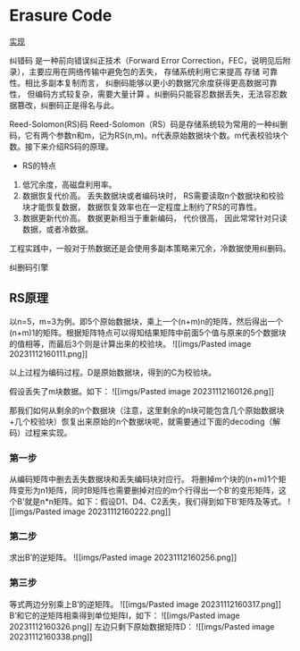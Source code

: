 # Erasure Code

[实现](https://github.com/klauspost/reedsolomon)

纠错码
是一种前向错误纠正技术（Forward Error Correction，FEC，说明见后附录），主要应用在网络传输中避免包的丢失， 存储系统利用它来提高 存储 可靠性。相比多副本复制而言， 纠删码能够以更小的数据冗余度获得更高数据可靠性， 但编码方式较复杂，需要大量计算 。纠删码只能容忍数据丢失，无法容忍数据篡改，纠删码正是得名与此。 

Reed-Solomon(RS)码
Reed-Solomon（RS）码是存储系统较为常用的一种纠删码，它有两个参数n和m，记为RS(n,m)。n代表原始数据块个数。m代表校验块个数。接下来介绍RS码的原理。
- RS的特点
1. 低冗余度，高磁盘利用率。
2. 数据恢复代价高。 丢失数据块或者编码块时， RS需要读取n个数据块和校验块才能恢复数据， 数据恢复效率也在一定程度上制约了RS的可靠性。
3. 数据更新代价高。 数据更新相当于重新编码， 代价很高， 因此常常针对只读数据，或者冷数据。

工程实践中，一般对于热数据还是会使用多副本策略来冗余，冷数据使用纠删码。

纠删码引擎
## RS原理
以n=5，m=3为例。即5个原始数据块，乘上一个(n+m)n的矩阵，然后得出一个(n+m)1的矩阵。根据矩阵特点可以得知结果矩阵中前面5个值与原来的5个数据块的值相等，而最后3个则是计算出来的校验块。
![[imgs/Pasted image 20231112160111.png]]

以上过程为编码过程。D是原始数据块，得到的C为校验块。

假设丢失了m块数据。如下：
![[imgs/Pasted image 20231112160126.png]]

那我们如何从剩余的n个数据块（注意，这里剩余的n块可能包含几个原始数据块+几个校验块）恢复出来原始的n个数据块呢，就需要通过下面的decoding（解码）过程来实现。

### 第一步
从编码矩阵中删去丢失数据块和丢失编码块对应行。 将删掉m个块的(n+m)1个矩阵变形为n1矩阵，同时B矩阵也需要删掉对应的m个行得出一个B'的变形矩阵，这个B'就是n*n矩阵。如下：假设D1、D4、C2丢失，我们得到如下B’矩阵及等式。
![[imgs/Pasted image 20231112160222.png]]
### 第二步
求出B’的逆矩阵。
![[imgs/Pasted image 20231112160256.png]]

### 第三步

等式两边分别乘上B’的逆矩阵。
![[imgs/Pasted image 20231112160317.png]]
B’和它的逆矩阵相乘得到单位矩阵I，如下：
![[imgs/Pasted image 20231112160326.png]]
左边只剩下原始数据矩阵D：
![[imgs/Pasted image 20231112160338.png]]
